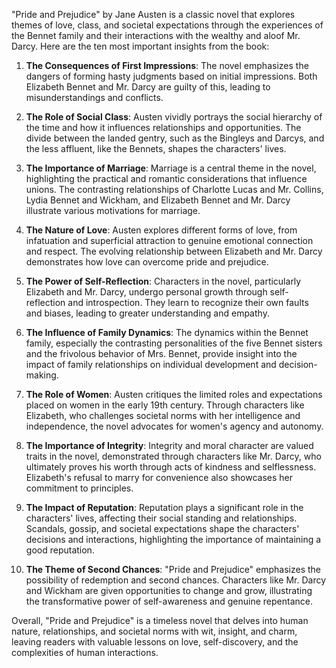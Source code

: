 "Pride and Prejudice" by Jane Austen is a classic novel that explores themes of love, class, and societal expectations through the experiences of the Bennet family and their interactions with the wealthy and aloof Mr. Darcy. Here are the ten most important insights from the book:

1. **The Consequences of First Impressions**: The novel emphasizes the dangers of forming hasty judgments based on initial impressions. Both Elizabeth Bennet and Mr. Darcy are guilty of this, leading to misunderstandings and conflicts.

2. **The Role of Social Class**: Austen vividly portrays the social hierarchy of the time and how it influences relationships and opportunities. The divide between the landed gentry, such as the Bingleys and Darcys, and the less affluent, like the Bennets, shapes the characters' lives.

3. **The Importance of Marriage**: Marriage is a central theme in the novel, highlighting the practical and romantic considerations that influence unions. The contrasting relationships of Charlotte Lucas and Mr. Collins, Lydia Bennet and Wickham, and Elizabeth Bennet and Mr. Darcy illustrate various motivations for marriage.

4. **The Nature of Love**: Austen explores different forms of love, from infatuation and superficial attraction to genuine emotional connection and respect. The evolving relationship between Elizabeth and Mr. Darcy demonstrates how love can overcome pride and prejudice.

5. **The Power of Self-Reflection**: Characters in the novel, particularly Elizabeth and Mr. Darcy, undergo personal growth through self-reflection and introspection. They learn to recognize their own faults and biases, leading to greater understanding and empathy.

6. **The Influence of Family Dynamics**: The dynamics within the Bennet family, especially the contrasting personalities of the five Bennet sisters and the frivolous behavior of Mrs. Bennet, provide insight into the impact of family relationships on individual development and decision-making.

7. **The Role of Women**: Austen critiques the limited roles and expectations placed on women in the early 19th century. Through characters like Elizabeth, who challenges societal norms with her intelligence and independence, the novel advocates for women's agency and autonomy.

8. **The Importance of Integrity**: Integrity and moral character are valued traits in the novel, demonstrated through characters like Mr. Darcy, who ultimately proves his worth through acts of kindness and selflessness. Elizabeth's refusal to marry for convenience also showcases her commitment to principles.

9. **The Impact of Reputation**: Reputation plays a significant role in the characters' lives, affecting their social standing and relationships. Scandals, gossip, and societal expectations shape the characters' decisions and interactions, highlighting the importance of maintaining a good reputation.

10. **The Theme of Second Chances**: "Pride and Prejudice" emphasizes the possibility of redemption and second chances. Characters like Mr. Darcy and Wickham are given opportunities to change and grow, illustrating the transformative power of self-awareness and genuine repentance.

Overall, "Pride and Prejudice" is a timeless novel that delves into human nature, relationships, and societal norms with wit, insight, and charm, leaving readers with valuable lessons on love, self-discovery, and the complexities of human interactions.